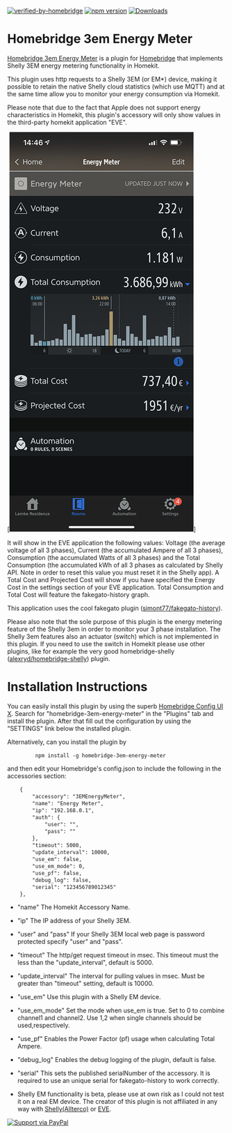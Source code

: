 [![verified-by-homebridge](https://badgen.net/badge/homebridge/verified/purple)](https://github.com/homebridge/homebridge/wiki/Verified-Plugins)
[![npm version](https://badge.fury.io/js/homebridge-3em-energy-meter.svg)](https://www.npmjs.com/package/homebridge-3em-energy-meter)
[![Downloads](https://img.shields.io/npm/dt/homebridge-3em-energy-meter.svg)](https://www.npmjs.com/package/homebridge-3em-energy-meter)

# Homebridge 3em Energy Meter

[Homebridge 3em Energy Meter](https://www.npmjs.com/package/homebridge-3em-energy-meter) is a plugin for [Homebridge](https://github.com/homebridge/homebridge) that implements Shelly 3EM energy metering functionality in Homekit.

This plugin uses http requests to a Shelly 3EM (or EM*) device, making it possible to retain the native Shelly cloud statistics (which use MQTT) and at the same time allow you to monitor your energy consumption via Homekit. 

Please note that due to the fact that Apple does not support energy characteristics in Homekit, this plugin's accessory will only show values in the third-party homekit application "EVE".

[![Status](screenshots/homebridge-3em-energy-meter-eve-app.png)]

It will show in the EVE application the following values: Voltage (the average voltage of all 3 phases), Current (the accumulated Ampere of all 3 phases), Consumption (the accumulated Watts of all 3 phases) and the Total Consumption (the accumulated kWh of all 3 phases as calculated by Shelly API. Note in order to reset this value you must reset it in the Shelly app). A Total Cost and Projected Cost will show if you have specified the Energy Cost in the settings section of your EVE application. Total Consumption and Total Cost will feature the fakegato-history graph.

This application uses the cool fakegato plugin ([simont77/fakegato-history](https://github.com/simont77/fakegato-history)).

Please also note that the sole purpose of this plugin is the energy metering feature of the Shelly 3em in order to monitor your 3 phase installation. The Shelly 3em features also an actuator (switch) which is not implemented in this plugin. If you need to use the switch in Homekit please use other plugins, like for example the very good homebridge-shelly ([alexryd/homebridge-shelly](https://github.com/alexryd/homebridge-shelly)) plugin.

# Installation Instructions

You can easily install this plugin by using the superb [Homebridge Config UI X](https://www.npmjs.com/package/homebridge-config-ui-x). Search for "homebridge-3em-energy-meter" in the "Plugins" tab and install the plugin. After that fill out the configuration by using the "SETTINGS" link below the installed plugin.

Alternatively, can you install the plugin by 

             npm install -g homebridge-3em-energy-meter

and then edit your Homebridge's config.json to include the following in the accessories section:

        {
            "accessory": "3EMEnergyMeter",
            "name": "Energy Meter",
            "ip": "192.168.0.1",
            "auth": {
                "user": "",
                "pass": ""
            },
            "timeout": 5000,
            "update_interval": 10000,
            "use_em": false,
            "use_em_mode": 0,
            "use_pf": false,
            "debug_log": false,
            "serial": "123456789012345"             
        },

* "name"              The Homekit Accessory Name.
* "ip"                The IP address of your Shelly 3EM.
* "user" and "pass"   If your Shelly 3EM local web page is password protected specify "user" and "pass".
* "timeout"           The http/get request timeout in msec. This timeout must the less than the "update_interval", default is 5000.
* "update_interval"   The interval for pulling values in msec. Must be greater than "timeout" setting, default is 10000.
* "use_em"            Use this plugin with a Shelly EM device.
* "use_em_mode" 			Set the mode when use_em is true. Set to 0 to combine channel1 and channel2. Use 1,2 when single channels should be used,respectively.
* "use_pf"            Enables the Power Factor (pf) usage when calculating Total Ampere.
* "debug_log"         Enables the debug logging of the plugin, default is false.
* "serial"            This sets the published serialNumber of the accessory. It is required to use an unique serial for fakegato-history to work correctly.

* Shelly EM functionality is beta, please use at own risk as I could not test it on a real EM device.
The creator of this plugin is not affiliated in any way with [Shelly(Allterco)](https://shelly.cloud/) or [EVE](https://www.evehome.com/).

[![Support via PayPal](https://cdn.rawgit.com/twolfson/paypal-github-button/1.0.0/dist/button.svg)](https://www.paypal.me/produdegr/)
